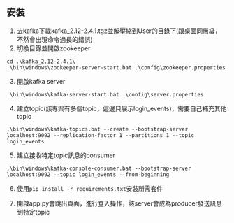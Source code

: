 
## 安裝

1. 去kafka下載kafka_2.12-2.4.1.tgz並解壓縮到User的目錄下(跟桌面同層級，不然會出現命令過長的錯誤)
2. 切換目錄並開啟zookeeper
```
cd .\kafka_2.12-2.4.1\
.\bin\windows\zookeeper-server-start.bat .\config\zookeeper.properties
```
3. 開啟kafka server
```
.\bin\windows\kafka-server-start.bat .\config\server.properties
```

4. 建立topic(該專案有多個topic，這邊只展示login_events)，需要自己補充其他topic
```
.\bin\windows\kafka-topics.bat --create --bootstrap-server localhost:9092 --replication-factor 1 --partitions 1 --topic login_events
```
5. 建立接收特定topic訊息的consumer
```
.\bin\windows\kafka-console-consumer.bat --bootstrap-server localhost:9092 --topic login_events --from-beginning
```

6. 使用```pip install -r requirements.txt```安裝所需套件

7. 開啟app.py會跳出頁面，進行登入操作，該server會成為producer發送訊息到特定topic





